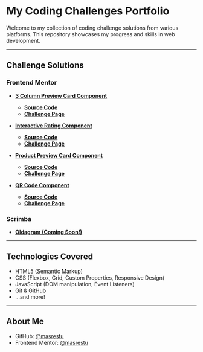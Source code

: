 # My Coding Challenges Portfolio

Welcome to my collection of coding challenge solutions from various platforms. This repository showcases my progress and skills in web development.

---

## Challenge Solutions

### Frontend Mentor

* **[3 Column Preview Card Component](frontend-mentor/3-column-preview-card-component/)**
    * [**Source Code**](https://github.com/masrestu/coding-challenges/tree/main/frontend-mentor/3-column-preview-card-component/)
    * [**Challenge Page**](https://www.frontendmentor.io/challenges/3column-preview-card-component-pH92eAR2-)

* **[Interactive Rating Component](frontend-mentor/interactive-rating-component/)**
    * [**Source Code**](https://github.com/masrestu/coding-challenges/tree/main/frontend-mentor/interactive-rating-component/)
    * [**Challenge Page**](https://www.frontendmentor.io/challenges/interactive-rating-component-koxpeBUmI)

* **[Product Preview Card Component](frontend-mentor/product-preview-card-component/)**
    * [**Source Code**](https://github.com/masrestu/coding-challenges/tree/main/frontend-mentor/product-preview-card-component/)
    * [**Challenge Page**](https://www.frontendmentor.io/challenges/product-preview-card-component-GO7UmttRfa)

* **[QR Code Component](frontend-mentor/qr-code-component/)**
    * [**Source Code**](https://github.com/masrestu/coding-challenges/tree/main/frontend-mentor/qr-code-component/)
    * [**Challenge Page**](https://www.frontendmentor.io/challenges/qr-code-component-iux_sIO_H)

### Scrimba

* **[Oldagram (Coming Soon!)](scrimba/your-next-scrimba-challenge-folder/)**

---

## Technologies Covered

- HTML5 (Semantic Markup)
- CSS (Flexbox, Grid, Custom Properties, Responsive Design)
- JavaScript (DOM manipulation, Event Listeners)
- Git & GitHub
- ...and more!

---

## About Me

- GitHub: [@masrestu](https://github.com/masrestu)
- Frontend Mentor: [@masrestu](https://www.frontendmentor.io/profile/masrestu)